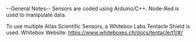 --General Notes--
Sensors are coded using Arduino/C++.
Node-Red is used to manipulate data.

To use multiple Atlas Scientific Sensors, a Whitebox Labs Tentacle Shield is used. 
Whitebox Website: https://www.whiteboxes.ch/docs/tentacle/t1/#/
